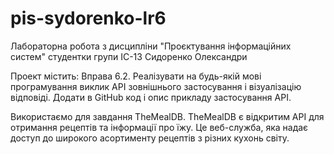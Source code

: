 # pis-sydorenko-lr6

Лабораторна робота з дисципліни "Проєктування інформаційних систем" студентки групи ІС-13 Сидоренко Олександри

Проект містить: Вправа 6.2. Реалізувати на будь-якій мові програмування виклик API зовнішнього застосування і візуалізацію відповіді. Додати в GitHub код і опис прикладу застосування API.

Використаємо для завдання TheMealDB. TheMealDB є відкритим API для отримання рецептів та інформації про їжу. Це веб-служба, яка надає доступ до широкого асортименту рецептів з різних кухонь світу.
